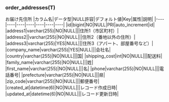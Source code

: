### order_addresses(T)
お届け先住所
|カラム名|データ型|NULL許容|デフォルト値|Key|属性|説明|
|----|----|----|----|----|----|----|
|id|bigint|NO|NULL|PRI|auto_increment|id|
|address1|varchar(255)|NO|NULL|||住所1（市区町村）|
|address2||varchar(255)|NO|NULL|||住所2（番地以外の住所）|
|address3|varchar(255)|YES|NULL|||住所3（アパート、部屋番号など）|
|company_name|varchar(255)|YES|NULL|||会社名|
|country|varchar(255)|NO|NULL|||国|
|shipping_cost|int|NO|NULL|||配送料|
|family_name|varchar(255)|NO|NULL|||姓|
|first_name|varchar(255)|NO|NULL|||名|
|phone|varchar(255)|NO|NULL|||電話番号|
|prefecture|varchar(255)|NO|NULL|||県|
|zip_code|varchar(255)|NO|NULL|||郵便番号|
|created_at|datetime(6)|NO|NULL|||レコード作成日時|
|updated_at|datetime(6)|NO|NULL|||レコード更新日時|
